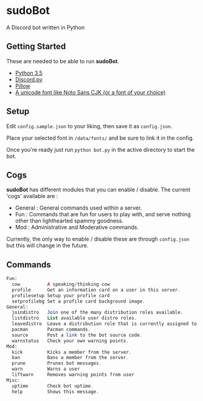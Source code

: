 # sudoBot
A Discord bot written in Python

## Getting Started

These are needed to be able to run **sudoBot**.

- [Python 3.5](https://www.python.org/)
- [Discord.py](https://github.com/Rapptz/discord.py)
- [Pillow](https://github.com/python-pillow/Pillow)
- [A unicode font like Noto Sans CJK (or a font of your choice)](https://www.google.com/get/noto/help/cjk/)

## Setup

Edit `config.sample.json` to your liking, then save it as `config.json`.

Place your selected font in `/data/fonts/` and be sure to link it in the config.

Once you're ready just run `python bot.py` in the active directory to start the bot.

## Cogs

**sudoBot** has different modules that you can enable / disable. The current 'cogs' available are : 

- General : General commands used within a server. 
- Fun : Commands that are fun for users to play with, and serve nothing other than lighthearted spammy goodness.
- Mod : Administrative and Moderative commands.

Currently, the only way to enable / disable these are through `config.json` but this will change in the future.

## Commands
```php
Fun:
  cow          A speaking/thinking cow
  profile      Get an information card on a user in this server.
  profilesetup Setup your profile card
  setprofilebg Set a profile card background image.
General:
  joindistro   Join one of the many distribution roles available.
  listdistro   List available user distro roles.
  leavedistro  Leave a distribution role that is currently assigned to you.
  pacman       Pacman commands.
  source       Post a link to the bot source code.
  warnstatus   Check your own warning points.
Mod:
  kick         Kicks a member from the server.
  ban          Bans a member from the server.
  prune        Prunes bot messages.
  warn         Warns a user
  liftwarn     Removes warning points from user
Misc:
  uptime       Check bot uptime.
  help         Shows this message.
```
